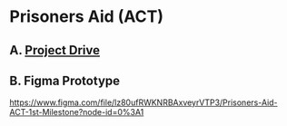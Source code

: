 # Prisoners Aid (ACT)

## A. [Project Drive](https://drive.google.com/drive/folders/1BeabQXseOI4Rv8tX_-RH8XyJZSSvgce0?usp=sharing)

## B. Figma Prototype
https://www.figma.com/file/lz80ufRWKNRBAxveyrVTP3/Prisoners-Aid-ACT-1st-Milestone?node-id=0%3A1
